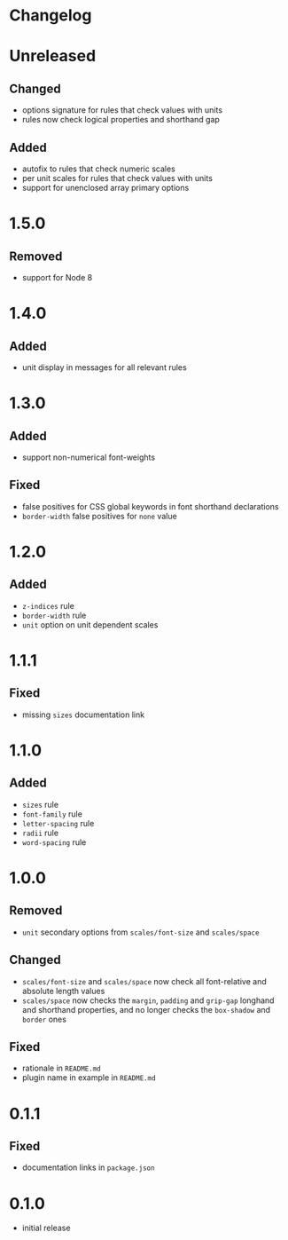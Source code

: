 # Changelog

# Unreleased

## Changed

- options signature for rules that check values with units
- rules now check logical properties and shorthand gap

## Added

- autofix to rules that check numeric scales
- per unit scales for rules that check values with units
- support for unenclosed array primary options

# 1.5.0

## Removed

- support for Node 8

# 1.4.0

## Added

- unit display in messages for all relevant rules

# 1.3.0

## Added

- support non-numerical font-weights

## Fixed

- false positives for CSS global keywords in font shorthand declarations
- `border-width` false positives for `none` value

# 1.2.0

## Added

- `z-indices` rule
- `border-width` rule
- `unit` option on unit dependent scales

# 1.1.1

## Fixed

- missing `sizes` documentation link

# 1.1.0

## Added

- `sizes` rule
- `font-family` rule
- `letter-spacing` rule
- `radii` rule
- `word-spacing` rule

# 1.0.0

## Removed

- `unit` secondary options from `scales/font-size` and `scales/space`

## Changed

- `scales/font-size` and `scales/space` now check all font-relative and absolute length values
- `scales/space` now checks the `margin`, `padding` and `grip-gap` longhand and shorthand properties, and no longer checks the `box-shadow` and `border` ones

## Fixed

- rationale in `README.md`
- plugin name in example in `README.md`

# 0.1.1

## Fixed

- documentation links in `package.json`

# 0.1.0

- initial release

